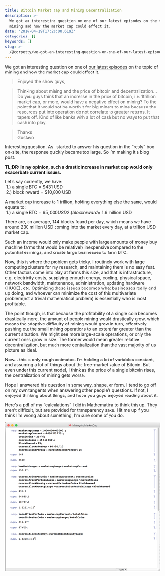 ```yaml
---
title: Bitcoin Market Cap and Mining Decentralization
description: >-
  We got an interesting question on one of our latest episodes on the topic of
  mining and how the market cap could effect it.
date: '2016-04-19T17:20:00.619Z'
categories: []
keywords: []
slug: >-
  /@corpetty/we-got-an-interesting-question-on-one-of-our-latest-episodes-on-the-topic-of-mining-and-how-the-dc475ab79bea
---
```


We got an interesting question on one of [our latest episodes](http://thebitcoinpodcast.com/episode-53/) on the topic of mining and how the market cap could effect it.

> Enjoyed the show guys,

> Thinking about mining and the price of bitcoin and decentralization… Do you guys think that an increase in the price of bitcoin, i.e. 1trillion market cap, or more, would have a negative effect on mining? To the point that it would not be worth it for big miners to mine because the resources put into operation do not correlate to greater returns. It tapers off. Kind of like banks with a lot of cash but no ways to put that cash into play.

> Thanks  
> Gustavo

Interesting question. As I started to answer his question in the “reply” box on-site, the response quickly became too large. So I’m making it a blog post.

**TL;DR: In my opinion, such a drastic increase in market cap would only exacerbate current issues.**

Let’s say currently, we have:  
 1.) a single BTC = $431 USD  
 2.) block reward = $10,800 USD

A market cap increase to 1 trillion, holding everything else the same, would equate to:  
 1.) a single BTC = $65,000 USD  
 2.) block reward = ~$1.6 million USD

There are, on average, 144 blocks found per day, which means we have around 230 million USD coming into the market every day, at a trillion USD market cap.

Such an income would only make people with large amounts of money buy machine farms that would be relatively inexpensive compared to the potential earnings, and create large businesses to farm BTC.

Now, this is where the problem gets tricky. I routinely work with large computing clusters for my research, and maintaining them is no easy feat. Other factors come into play at farms this size, and that is infrastructure, e.g. electricity costs, supplying enough energy, cooling, physical space, network bandwidth, maintenance, administration, updating hardware (HUGE), etc. Optimizing these issues becomes what businesses really end up doing, and whoever can minimize the cost of this multivariate problem(not a trivial mathematical problem) is essentially who is most profitable.

The point though, is that because the profitability of a single coin becomes drastically more, the amount of people mining would drastically grow, which means the adaptive difficulty of mining would grow in turn, effectively pushing out the small mining operations to an extent far greater than the current situation. We might see more large-scale operations, or only the current ones grow in size. The former would mean greater relative decentralization, but much more centralization than the vast majority of us picture as ideal.

Now… this is only rough estimates. I’m holding a lot of variables constant, and assuming a lot of things about the free-market value of Bitcoin. But even under this current model, I think as the price of a single bitcoin rises, the centralization of mining gets worse.

Hope I answered his question in some way, shape, or form. I tend to go off on my own tangents when answering other people’s questions. If not, I enjoyed thinking about things, and hope you guys enjoyed reading about it.

Here’s a pdf of my “calculations” I did in Mathematica to think this up. They aren’t difficult, but are provided for transparency sake. Hit me up if you think I’m wrong about something, I’m sure some of you do.

![](/images/medium/1__6MeQtaNOyBFc__iK5Oq5NrQ.png)